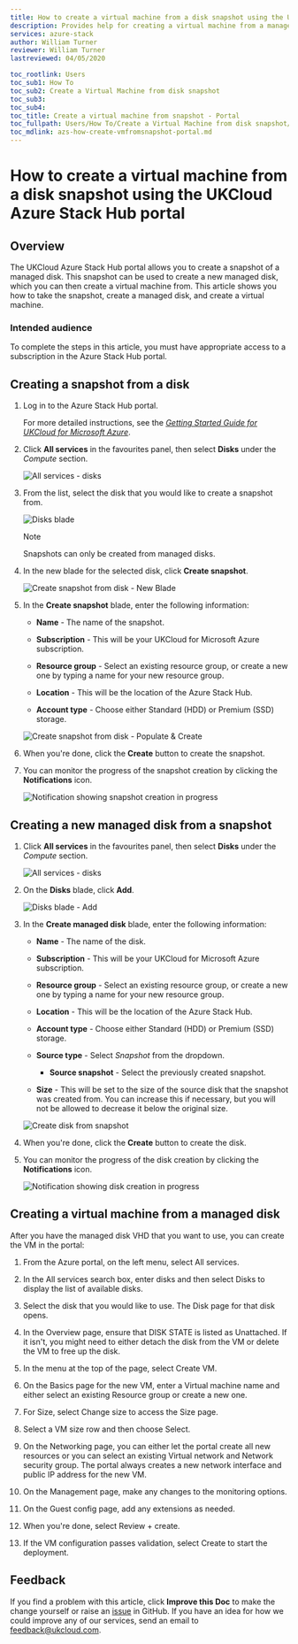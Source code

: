 ```yaml
---
title: How to create a virtual machine from a disk snapshot using the UKCloud Azure Stack Hub portal
description: Provides help for creating a virtual machine from a managed disk snapshot using the portal on UKCloud for Microsoft Azure
services: azure-stack
author: William Turner
reviewer: William Turner
lastreviewed: 04/05/2020

toc_rootlink: Users
toc_sub1: How To
toc_sub2: Create a Virtual Machine from disk snapshot
toc_sub3:
toc_sub4:
toc_title: Create a virtual machine from snapshot - Portal
toc_fullpath: Users/How To/Create a Virtual Machine from disk snapshot/azs-how-create-vmfromsnapshot-portal.md
toc_mdlink: azs-how-create-vmfromsnapshot-portal.md
---
```


# How to create a virtual machine from a disk snapshot using the UKCloud Azure Stack Hub portal

## Overview

The UKCloud Azure Stack Hub portal allows you to create a snapshot of a managed disk. This snapshot can be used to create a new managed disk, which you can then create a virtual machine from. This article shows you how to take the snapshot, create a managed disk, and create a virtual machine.

### Intended audience

To complete the steps in this article, you must have appropriate access to a subscription in the Azure Stack Hub portal.

## Creating a snapshot from a disk

1. Log in to the Azure Stack Hub portal.

    For more detailed instructions, see the [*Getting Started Guide for UKCloud for Microsoft Azure*](azs-gs.md).

2. Click **All services** in the favourites panel, then select **Disks** under the *Compute* section.

    ![All services - disks](images/azs-browser-allservices-disks.png)

3. From the list, select the disk that you would like to create a snapshot from.

    ![Disks blade](images/azs-browser-disks-list.png)

    > [!NOTE]
    > Snapshots can only be created from managed disks.

4. In the new blade for the selected disk, click **Create snapshot**.

    ![Create snapshot from disk - New Blade](images/azs-create-snapshot-disk.png)

5. In the **Create snapshot** blade, enter the following information:

    - **Name** - The name of the snapshot.

    - **Subscription** - This will be your UKCloud for Microsoft Azure subscription.

    - **Resource group** - Select an existing resource group, or create a new one by typing a name for your new resource group.

    - **Location** - This will be the location of the Azure Stack Hub.

    - **Account type** - Choose either Standard (HDD) or Premium (SSD) storage.

    ![Create snapshot from disk - Populate & Create](images/azs-browser-create-snapshot.png)

6. When you're done, click the **Create** button to create the snapshot.

7. You can monitor the progress of the snapshot creation by clicking the **Notifications** icon.

    ![Notification showing snapshot creation in progress](images/azs-browser-create-snapshot-progress.png)

## Creating a new managed disk from a snapshot

1. Click **All services** in the favourites panel, then select **Disks** under the *Compute* section.

    ![All services - disks](images/azs-browser-allservices-disks.png)

2. On the **Disks** blade, click **Add**.

    ![Disks blade - Add](images/azs-browser-disks-list-add.png)

3. In the **Create managed disk** blade, enter the following information:

    - **Name** - The name of the disk.

    - **Subscription** - This will be your UKCloud for Microsoft Azure subscription.

    - **Resource group** - Select an existing resource group, or create a new one by typing a name for your new resource group.

    - **Location** - This will be the location of the Azure Stack Hub.

    - **Account type** - Choose either Standard (HDD) or Premium (SSD) storage.

    - **Source type** - Select *Snapshot* from the dropdown.
        - **Source snapshot** - Select the previously created snapshot.

    - **Size** - This will be set to the size of the source disk that the snapshot was created from. You can increase this if necessary, but you will not be allowed to decrease it below the original size.

    ![Create disk from snapshot](images/azs-browser-create-disk-from-snapshot.png)

4. When you're done, click the **Create** button to create the disk.

5. You can monitor the progress of the disk creation by clicking the **Notifications** icon.

    ![Notification showing disk creation in progress](images/azs-browser-create-disk-from-snapshot-progress.png)

## Creating a virtual machine from a managed disk

After you have the managed disk VHD that you want to use, you can create the VM in the portal:

1. From the Azure portal, on the left menu, select All services.

2. In the All services search box, enter disks and then select Disks to display the list of available disks.

3. Select the disk that you would like to use. The Disk page for that disk opens.

4. In the Overview page, ensure that DISK STATE is listed as Unattached. If it isn't, you might need to either detach the disk from the VM or delete the VM to free up the disk.

5. In the menu at the top of the page, select Create VM.

6. On the Basics page for the new VM, enter a Virtual machine name and either select an existing Resource group or create a new one.

7. For Size, select Change size to access the Size page.

8. Select a VM size row and then choose Select.

9. On the Networking page, you can either let the portal create all new resources or you can select an existing Virtual network and Network security group. The portal always creates a new network interface and public IP address for the new VM.

10. On the Management page, make any changes to the monitoring options.

11. On the Guest config page, add any extensions as needed.

12. When you're done, select Review + create.

13. If the VM configuration passes validation, select Create to start the deployment.

## Feedback

If you find a problem with this article, click **Improve this Doc** to make the change yourself or raise an [issue](https://github.com/UKCloud/documentation/issues) in GitHub. If you have an idea for how we could improve any of our services, send an email to <feedback@ukcloud.com>.
